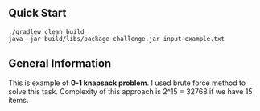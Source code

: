## Quick Start

```shell
./gradlew clean build
java -jar build/libs/package-challenge.jar input-example.txt
```

## General Information
This is example of **0-1 knapsack problem**.
I used brute force method to solve this task.
Complexity of this approach is 2^15 = 32768 if we have 15 items.
